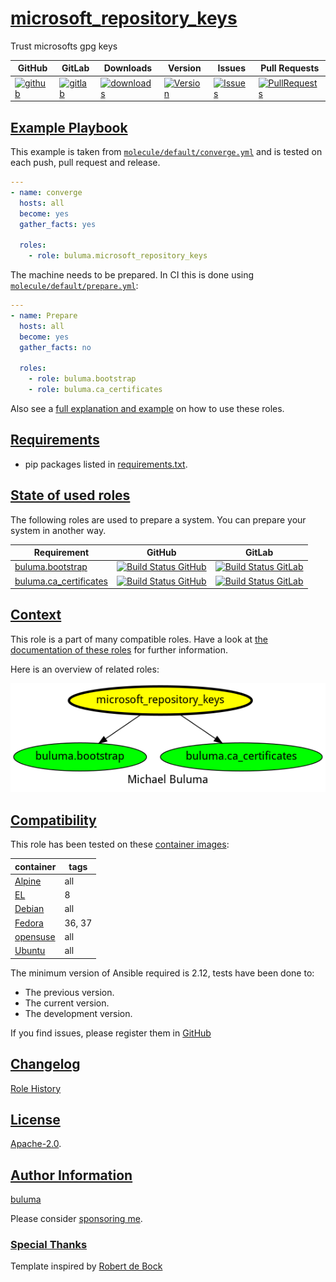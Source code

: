 # [microsoft_repository_keys](#microsoft_repository_keys)

Trust microsofts gpg keys

|GitHub|GitLab|Downloads|Version|Issues|Pull Requests|
|------|------|-------|-------|------|-------------|
|[![github](https://github.com/buluma/ansible-role-microsoft_repository_keys/workflows/Ansible%20Molecule/badge.svg)](https://github.com/buluma/ansible-role-microsoft_repository_keys/actions)|[![gitlab](https://gitlab.com/shadowwalker/ansible-role-microsoft_repository_keys/badges/master/pipeline.svg)](https://gitlab.com/shadowwalker/ansible-role-microsoft_repository_keys)|[![downloads](https://img.shields.io/ansible/role/d/4766)](https://galaxy.ansible.com/buluma/microsoft_repository_keys)|[![Version](https://img.shields.io/github/release/buluma/ansible-role-microsoft_repository_keys.svg)](https://github.com/buluma/ansible-role-microsoft_repository_keys/releases/)|[![Issues](https://img.shields.io/github/issues/buluma/ansible-role-microsoft_repository_keys.svg)](https://github.com/buluma/ansible-role-microsoft_repository_keys/issues/)|[![PullRequests](https://img.shields.io/github/issues-pr-closed-raw/buluma/ansible-role-microsoft_repository_keys.svg)](https://github.com/buluma/ansible-role-microsoft_repository_keys/pulls/)|

## [Example Playbook](#example-playbook)

This example is taken from [`molecule/default/converge.yml`](https://github.com/buluma/ansible-role-microsoft_repository_keys/blob/master/molecule/default/converge.yml) and is tested on each push, pull request and release.

```yaml
---
- name: converge
  hosts: all
  become: yes
  gather_facts: yes

  roles:
    - role: buluma.microsoft_repository_keys
```

The machine needs to be prepared. In CI this is done using [`molecule/default/prepare.yml`](https://github.com/buluma/ansible-role-microsoft_repository_keys/blob/master/molecule/default/prepare.yml):

```yaml
---
- name: Prepare
  hosts: all
  become: yes
  gather_facts: no

  roles:
    - role: buluma.bootstrap
    - role: buluma.ca_certificates
```

Also see a [full explanation and example](https://buluma.github.io/how-to-use-these-roles.html) on how to use these roles.


## [Requirements](#requirements)

- pip packages listed in [requirements.txt](https://github.com/buluma/ansible-role-microsoft_repository_keys/blob/master/requirements.txt).

## [State of used roles](#state-of-used-roles)

The following roles are used to prepare a system. You can prepare your system in another way.

| Requirement | GitHub | GitLab |
|-------------|--------|--------|
|[buluma.bootstrap](https://galaxy.ansible.com/buluma/bootstrap)|[![Build Status GitHub](https://github.com/buluma/ansible-role-bootstrap/workflows/Ansible%20Molecule/badge.svg)](https://github.com/buluma/ansible-role-bootstrap/actions)|[![Build Status GitLab](https://gitlab.com/shadowwalker/ansible-role-bootstrap/badges/master/pipeline.svg)](https://gitlab.com/shadowwalker/ansible-role-bootstrap)|
|[buluma.ca_certificates](https://galaxy.ansible.com/buluma/ca_certificates)|[![Build Status GitHub](https://github.com/buluma/ansible-role-ca_certificates/workflows/Ansible%20Molecule/badge.svg)](https://github.com/buluma/ansible-role-ca_certificates/actions)|[![Build Status GitLab](https://gitlab.com/shadowwalker/ansible-role-ca_certificates/badges/master/pipeline.svg)](https://gitlab.com/shadowwalker/ansible-role-ca_certificates)|

## [Context](#context)

This role is a part of many compatible roles. Have a look at [the documentation of these roles](https://buluma.github.io/) for further information.

Here is an overview of related roles:

![dependencies](https://raw.githubusercontent.com/buluma/ansible-role-microsoft_repository_keys/png/requirements.png "Dependencies")

## [Compatibility](#compatibility)

This role has been tested on these [container images](https://hub.docker.com/u/buluma):

|container|tags|
|---------|----|
|[Alpine](https://hub.docker.com/repository/docker/buluma/alpine/general)|all|
|[EL](https://hub.docker.com/repository/docker/buluma/enterpriselinux/general)|8|
|[Debian](https://hub.docker.com/repository/docker/buluma/debian/general)|all|
|[Fedora](https://hub.docker.com/repository/docker/buluma/fedora/general)|36, 37|
|[opensuse](https://hub.docker.com/repository/docker/buluma/opensuse/general)|all|
|[Ubuntu](https://hub.docker.com/repository/docker/buluma/ubuntu/general)|all|

The minimum version of Ansible required is 2.12, tests have been done to:

- The previous version.
- The current version.
- The development version.

If you find issues, please register them in [GitHub](https://github.com/buluma/ansible-role-microsoft_repository_keys/issues)

## [Changelog](#changelog)

[Role History](https://github.com/buluma/ansible-role-microsoft_repository_keys/blob/master/CHANGELOG.md)

## [License](#license)

[Apache-2.0](https://github.com/buluma/ansible-role-microsoft_repository_keys/blob/master/LICENSE).

## [Author Information](#author-information)

[buluma](https://buluma.github.io/)

Please consider [sponsoring me](https://github.com/sponsors/buluma).

### [Special Thanks](#special-thanks)

Template inspired by [Robert de Bock](https://github.com/robertdebock)
